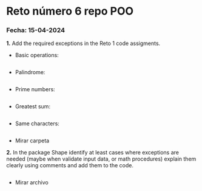# Reto número 6 repo POO

 ### **Fecha:** 15-04-2024

**1.** Add the required exceptions in the Reto 1 code assigments.

- Basic operations:

  ```python

  ```
  
- Palindrome:

  ```python

  ```
  
- Prime numbers:

  ```python

  ```
   
- Greatest sum:

  ```python

  ```
  
- Same characters:

  ```python

  ```

* Mirar carpeta

**2.** In the package Shape identify at least cases where exceptions are needed (maybe when validate input data, or math procedures) explain them clearly using comments and add them to the code.

```python

```

* Mirar archivo

